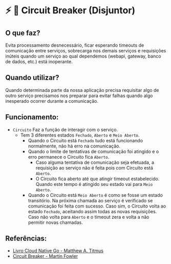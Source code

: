 # :zap: :no_good: Circuit Breaker (Disjuntor)

## O que faz?

Evita processamento desnecessário, ficar esperando timeouts de comunicação entre serviços, sobrecarga nos demais
serviços e requisições inúteis quando um serviço ao qual dependemos (webapi, gateway, banco de dados, etc.)
está inoperante.

## Quando utilizar?

Quando determinada parte da nossa aplicação precisa requisitar algo de outro serviço precisamos nos preparar para evitar
falhas quando algo inesperado ocorrer durante a comunicação.

## Funcionamento:

- `Circuito` Faz a função de interagir com o serviço.
    - Tem 3 diferentes estados `Fechado`, `Aberto` e `Meio Aberto`.
        - Quando o Circuito está `Fechado` tudo está funcionando normalmente, não há erro na comunicação.
        - Quando o limite de tentativas de comunicação foi atingido e o erro permanece o Circuito fica `Aberto`.
            - Caso alguma tentativa de comunicação seja efetuada, a requisição ao serviço não é feita pois com Circuito
              está `Aberto`.
            - O Circuito fica aberto até que atingir timeout estabelecido. Quando este tempo é atingido seu estado vai
              para `Meio Aberto`.
        - Quando o Circuito está `Meio Aberto` é como se fosse um estado transitório. Na próxima chamada ao serviço é
          verificado se comunicação foi feita com sucesso. Caso sim, o Circuito volta ao estado `Fechado`, aceitando
          assim todas as novas requisições. Caso não volta para `Aberto` e o timeout zera e volta a não permitir novas
          chamadas.

## Referências:

- [Livro Cloud Native Go - Matthew A. Titmus](https://www.oreilly.com/library/view/cloud-native-go/9781492076322/)
- [Circuit Breaker - Martin Fowler](https://martinfowler.com/bliki/CircuitBreaker.html)
